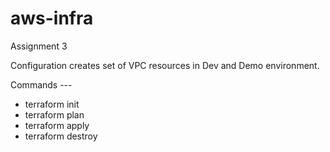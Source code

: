 # aws-infra
Assignment 3

Configuration creates set of VPC resources in Dev and Demo environment.

Commands ---
* terraform init
* terraform plan
* terraform apply
* terraform destroy
